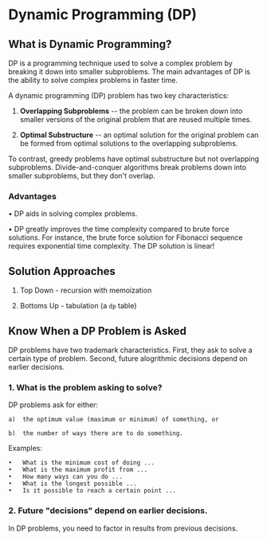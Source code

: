 # Dynamic Programming (DP)

## What is Dynamic Programming?

DP is a programming technique used to solve a complex problem by breaking it down into smaller subproblems.  The main advantages of DP is the ability to solve complex problems in faster time.

A dynamic programming (DP) problem has two key characteristics:

1.  __Overlapping Subproblems__ -- the problem can be broken down into smaller versions of the original problem that are reused multiple times.

2.  __Optimal Substructure__ -- an optimal solution for the original problem can be formed from optimal solutions to the overlapping subproblems.

To contrast, greedy problems have optimal substructure but not overlapping subproblems.  Divide-and-conquer algorithms break problems down into smaller subproblems, but they don't overlap.

### Advantages

•  DP aids in solving complex problems.

•  DP greatly improves the time complexity compared to brute force solutions.  For instance, the brute force solution for Fibonacci sequence requires exponential time complexity.  The DP solution is linear!

## Solution Approaches

1. Top Down - recursion with memoization

2. Bottoms Up - tabulation (a `dp` table)

## Know When a DP Problem is Asked

DP problems have two trademark characteristics.  First, they ask to solve a certain type of problem.  Second, future alogrithmic decisions depend on earlier decisions.

### 1.  What is the problem asking to solve?

DP problems ask for either:

    a)  the optimum value (maximum or minimum) of something, or     
        
    b)  the number of ways there are to do something.   

Examples:

    •   What is the minimum cost of doing ...       
    •   What is the maximum profit from ... 
    •   How many ways can you do ...    
    •   What is the longest possible ...    
    •   Is it possible to reach a certain point ... 


### 2.  Future "decisions" depend on earlier decisions.

In DP problems, you need to factor in results from previous decisions.


